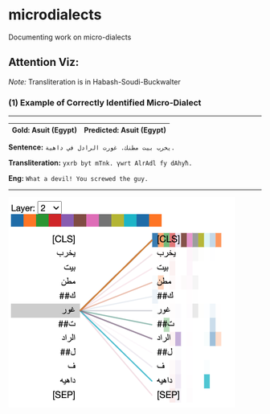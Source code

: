# microdialects
Documenting work on micro-dialects

## Attention Viz:

 *Note:* Transliteration is in Habash-Soudi-Buckwalter


### (1) Example of Correctly Identified Micro-Dialect

  
---

| Gold: Asuit (Egypt) | Predicted: Asuit (Egypt)|
|-------------------- | ----------------------- |


**Sentence:** ```يخرب بيت مطنك. غورت الرادل في داهية.```

**Transliteration:** ```yxrb byt mTnk. γwrt AlrAdl fy dAhyħ.```

**Eng:** ```What a devil! You screwed the guy.```

---

![Image](https://github.com/UBC-NLP/microdialects/blob/master/attenttion_viz/25.png)

